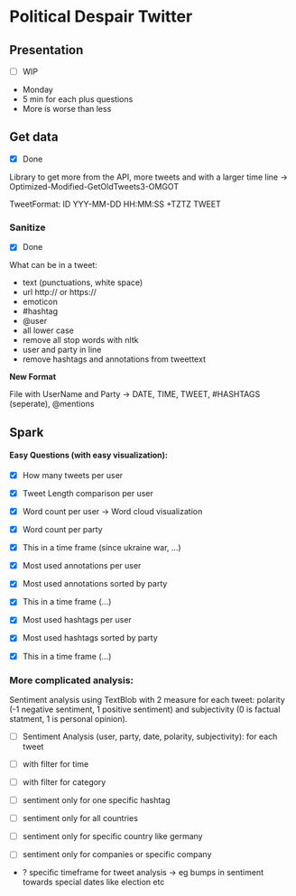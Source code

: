 # Political Despair Twitter

## Presentation

- [ ] WIP

- Monday
- 5 min for each plus questions
- More is worse than less

## Get data 

- [x] Done

Library to get more from the API, more tweets and with a larger time line -> Optimized-Modified-GetOldTweets3-OMGOT

TweetFormat:
ID YYY-MM-DD HH:MM:SS +TZTZ <USERNAME> TWEET

### Sanitize

- [x] Done

What can be in a tweet:
- text (punctuations, white space)
- url http:// or https://
- emoticon
- #hashtag
- @user
- all lower case
- remove all stop words with nltk
- user and party in line
- remove hashtags and annotations from tweettext

**New Format**

File with UserName and Party
-> DATE, TIME, TWEET, #HASHTAGS (seperate), @mentions 

## Spark

#### Easy Questions (with easy visualization):

- [x] How many tweets per user

- [x] Tweet Length comparison per user

- [x] Word count per user -> Word cloud visualization
- [x] Word count per party
- [x] This in a time frame (since ukraine war, ...)

- [x] Most used annotations per user
- [x] Most used annotations sorted by party
- [x] This in a time frame (...)

- [x] Most used hashtags per user
- [x] Most used hashtags sorted by party
- [x] This in a time frame (...)


### More complicated analysis:

Sentiment analysis using TextBlob with 2 measure for each tweet: polarity (-1 negative sentiment, 1 positive sentiment) and subjectivity (0 is factual statment, 1 is personal opinion).

- [ ] Sentiment Analysis (user, party, date, polarity, subjectivity): for each tweet

- [ ] with filter for time

- [ ] with filter for category 
- [ ] sentiment only for one specific hashtag
- [ ] sentiment only for all countries
- [ ] sentiment only for specific country like germany
- [ ] sentiment only for companies or specific company

- ? specific timeframe for tweet analysis -> eg bumps in sentiment towards special dates like election etc

